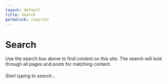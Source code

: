 ```yaml
---
layout: default
title: Search
permalink: /search/
---
```


# Search

Use the search box above to find content on this site. The search will look through all pages and posts for matching content.

<div id="search-info" style="margin-top: 20px;">
  <p><em>Start typing to search...</em></p>
</div>

<script>
  // Focus search input when on search page
  document.addEventListener('DOMContentLoaded', function() {
    const searchInput = document.getElementById('search-input');
    if (searchInput) {
      searchInput.focus();
    }
  });
</script>
